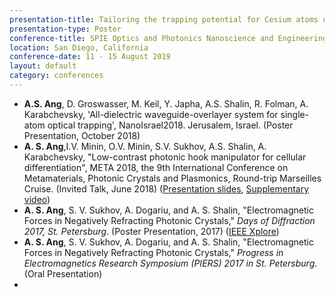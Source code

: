 ```yaml
---
presentation-title: Tailoring the trapping potential for Cesium atoms using nano-antennas of different shapes on a waveguide
presentation-type: Poster
conference-title: SPIE Optics and Photonics Nanoscience and Engineering
location: San Diego, California
conference-date: 11 - 15 August 2019
layout: default
category: conferences
---
```



<ul>
<li>
<b>A.S. Ang</b>, D. Groswasser, M. Keil, Y. Japha, A.S. Shalin, R. Folman, A. Karabchevsky, 'All-dielectric waveguide-overlayer system for single-atom optical trapping', NanoIsrael2018. Jerusalem, Israel. (Poster Presentation, October 2018)
</li>
<li>
<b>A. S. Ang</b>,I.V. Minin, O.V. Minin, S.V. Sukhov, A.S. Shalin, A. Karabchevsky, "Low-contrast photonic hook manipulator for cellular differentiation", META 2018, the 9th International Conference on Metamaterials, Photonic Crystals and Plasmonics, Round-trip Marseilles Cruise. (Invited Talk, June 2018) (<a href="http://zemmyang.github.io/files/presentations/2018META.pdf">Presentation slides</a>, <a href="http:///zemmyang.github.io/files/videos/2018META.mp4">Supplementary video</a>)
</li>
<li>
        <b>A. S. Ang</b>, S. V. Sukhov, A. Dogariu, and A. S. Shalin, "Electromagnetic Forces in Negatively Refracting Photonic Crystals," <i>Days of Diffraction 2017, St. Petersburg</i>. (Poster Presentation, 2017) (<a href="http://ieeexplore.ieee.org/document/8167987/">IEEE Xplore</a>)
    </li>
<li>
        <b>A. S. Ang</b>, S. V. Sukhov, A. Dogariu, and A. S. Shalin, "Electromagnetic Forces in Negatively Refracting Photonic Crystals," <i>Progress in Electromagnetics Research Symposium (PIERS) 2017 in St. Petersburg</i>. (Oral Presentation)
    </li>
    <li>
